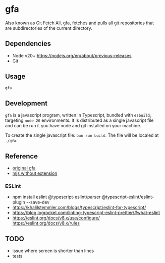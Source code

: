 # gfa

Also known as Git Fetch All, gfa, fetches and pulls all git repositories that are subdirectories of the current directory.

## Dependencies

- Node v20+ https://nodejs.org/en/about/previous-releases
- Git

## Usage

```bash
gfa
```

## Development

`gfa` is a javascript program, written in Typescript, bundled with `esbuild`, targeting `node 20` environments. It is distributed as a single javascript file and can be run it you have node and git installed on your machine.

To create the single javascript file: `bun run build`. The file will be localed at `./gfa`.

## Reference

- [original gfa](https://gist.github.com/kwo/bbd251ab1d3392ad95dc889948177a78)
- [mjs without extension](https://2ality.com/2022/07/nodejs-esm-shell-scripts.html#unix%3A-arbitrary-filename-extension-via-a-shell-prolog)

### ESLint
* npm install eslint @typescript-eslint/parser @typescript-eslint/eslint-plugin --save-dev
* https://khalilstemmler.com/blogs/typescript/eslint-for-typescript/
* https://blog.logrocket.com/linting-typescript-eslint-prettier/#what-eslint
* https://eslint.org/docs/v8.x/use/configure/
https://eslint.org/docs/v8.x/rules
## TODO

- issue where screen is shorter than lines
- tests
